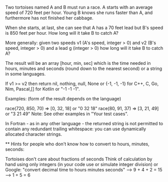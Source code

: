 ﻿Two tortoises named A and B must run a race. A starts with an average speed of 720 feet per hour. Young B knows she runs faster than A, and furthermore has not finished her cabbage.

When she starts, at last, she can see that A has a 70 feet lead but B's speed is 850 feet per hour. How long will it take B to catch A?

More generally: given two speeds v1 (A's speed, integer > 0) and v2 (B's speed, integer > 0) and a lead g (integer > 0) how long will it take B to catch A?

The result will be an array [hour, min, sec] which is the time needed in hours, minutes and seconds (round down to the nearest second) or a string in some languages.

If v1 >= v2 then return nil, nothing, null, None or {-1, -1, -1} for C++, C, Go, Nim, Pascal,[] for Kotlin or "-1 -1 -1".

Examples:
(form of the result depends on the language)

race(720, 850, 70) => [0, 32, 18] or "0 32 18"
race(80, 91, 37)   => [3, 21, 49] or "3 21 49"
Note:
See other examples in "Your test cases".

In Fortran - as in any other language - the returned string is not permitted to contain any redundant trailing whitespace: you can use dynamically allocated character strings.

** Hints for people who don't know how to convert to hours, minutes, seconds:

Tortoises don't care about fractions of seconds
Think of calculation by hand using only integers (in your code use or simulate integer division)
or Google: "convert decimal time to hours minutes seconds"  -->  9 + 4 + 2 = 15  -->  1 + 5 = 6
